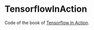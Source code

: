 # TensorflowInAction
Code of the book of [Tensorflow In Action](http://www.broadview.com.cn/book/120).
